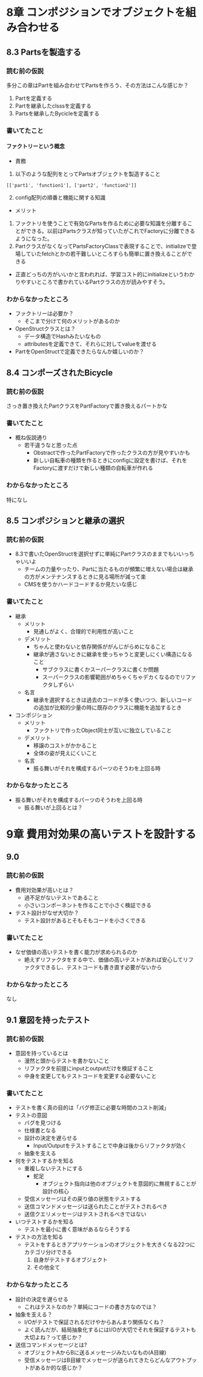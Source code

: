 # 8章 コンポジションでオブジェクトを組み合わせる

## 8.3 Partsを製造する
### 読む前の仮説
多分この章はPartを組み合わせてPartsを作ろう、その方法はこんな感じか？
1. Partを定義する
2. Partを継承したclsssを定義する
3. Partsを継承したBycicleを定義する


### 書いてたこと
#### ファクトリーという概念
* 責務
1. 以下のような配列をとってPartsオブジェクトを製造すること
``` config 
[['part1', 'function1'], ['part2', 'function2']]
```
2. config配列の順番と機能に関する知識

* メリット
1. ファクトリを使うことで有効なPartsを作るために必要な知識を分離することができる。以前はPartsクラスが知っていたがこれでFactoryに分離できるようになった。
2. PartクラスがなくなってPartsFactoryClassで表現することで、initializeで登場していたfetchとかの若干難しいところすらも簡単に置き換えることができる
  * 正直どっちの方がいいかと言われれば、学習コスト的にinitializeというわかりやすいところで書かれているPartクラスの方が読みやすそう。

### わからなかったところ
* ファクトリーは必要か？
  * そこまで分けて何のメリットがあるのか
* OpenStructクラスとは？
  * データ構造でHashみたいなもの
  * attributesを定義できて、それらに対してvalueを渡せる
* PartをOpenStructで定義できたらなんか嬉しいのか？


## 8.4 コンポーズされたBicycle
### 読む前の仮説
さっき置き換えたPartクラスをPartFactoryで置き換えるパートかな

### 書いてたこと
* 概ね仮説通り
  * 若干違うなと思った点
    * Obstractで作ったPartFactoryで作ったクラスの方が見やすいかも
    * 新しい自転車の種類を作るときにconfigに設定を書けば、それをFactoryに渡すだけで新しい種類の自転車が作れる

### わからなかったところ
特になし

## 8.5 コンポジションと継承の選択
### 読む前の仮説
* 8.3で書いたOpenStructを選択せずに単純にPartクラスのままでもいいっちゃいいよ
  * チームの力量やったり、Partに当たるものが頻繁に増えない場合は継承の方がメンテナンスするときに見る場所が減って楽
  * CMSを使うかハードコードするか見たいな感じ

### 書いてたこと
* 継承
  * メリット
    * 見通しがよく、合理的で利用性が高いこと
  * デメリット
    * ちゃんと使わないと依存関係ががんじがらめになること
    * 継承が適さないときに継承を使っちゃうと変更しにくい構造になること
      * サブクラスに書くかスーパークラスに書くか問題
      * スーパークラスの影響範囲がめちゃくちゃデカくなるのでリファクタしずらい
  * 名言
    * 継承を選択するときは過去のコードが多く使いつつ、新しいコードの追加が比較的少量の時に既存のクラスに機能を追加するとき
* コンポジション
  * メリット
    * ファクトリで作ったObject同士が互いに独立していること
  * デメリット
    * 移譲のコストがかかること
    * 全体の姿が見えにくいこと
  * 名言
    * 振る舞いがそれを構成するパーツのそうわを上回る時

### わからなかったところ
* 振る舞いがそれを構成するパーツのそうわを上回る時
  * 振る舞いが上回るとは？


# 9章 費用対効果の高いテストを設計する
## 9.0
### 読む前の仮説
* 費用対効果が高いとは？
  * 過不足がないテストであること
  * 小さいコンポーネントを作ることで小さく検証できる
* テスト設計がなぜ大切か？
  * テスト設計があるとそもそもコードを小さくできる


### 書いてたこと
* なぜ価値の高いテストを書く能力が求められるのか
  * 絶えずリファクタをする中で、価値の高いテストがあれば安心してリファクタできるし、テストコードも書き直す必要がないから

### わからなかったところ
なし

## 9.1 意図を持ったテスト
### 読む前の仮説
* 意図を持っているとは
  * 漫然と頭からテストを書かないこと
  * リファクタを前提にinputとoutputだけを検証すること
  * 中身を変更してもテストコードを変更する必要ないこと

### 書いてたこと
* テストを書く真の目的は「バグ修正に必要な時間のコスト削減」
* テストの意図 
  * バグを見つける
  * 仕様書となる
  * 設計の決定を遅らせる
    * Input/Outputをテストすることで中身は後からリファクタが効く
  * 抽象を支える
* 何をテストするかを知る
  * 重複しないテストにする
    * 蛇足
      * オブジェクト指向は他のオブジェクトを意図的に無視することが設計の核心
  * 受信メッセージはその戻り値の状態をテストする
  * 送信コマンドメッセージは送られたことがテストされるべき
  * 送信クエリメッセージはテストされるべきではない
* いつテストするかを知る
  * テストを最小に書く意味があるならそうする
* テストの方法を知る
  * テストをするときアプリケーションのオブジェクトを大きくなる22つにカテゴリ分けできる
    1. 自身がテストするオブジェクト
    2. その他全て

### わからなかったところ
* 設計の決定を遅らせる
  * これはテストなのか？単純にコードの書き方なのでは？
* 抽象を支える？
  * I/Oがテストで保証されるだけやからあんまり関係なくね？
  * よく読んだが、結局抽象化するにはI/Oが大切でそれを保証するテストも大切よね？って感じか？
* 送信コマンドメッセージとは?
  * オブジェクトAからBに送るメッセージみたいなもの(A目線)
  * 受信メッセージはB目線でメッセージが送られてきたらどんなアウトプットがあるか的な感じか？

